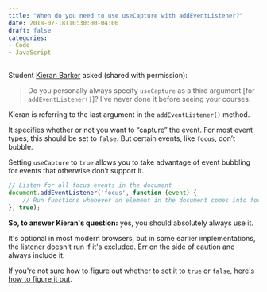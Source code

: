 ```yaml
---
title: "When do you need to use useCapture with addEventListener?"
date: 2018-07-18T10:30:00-04:00
draft: false
categories:
- Code
- JavaScript
---
```


Student [Kieran Barker](https://github.com/kieranbarker) asked (shared with permission):

> Do you personally always specify `useCapture` as a third argument [for `addEventListener()`]? I’ve never done it before seeing your courses.

Kieran is referring to the last argument in the `addEventListener()` method.

It specifies whether or not you want to “capture” the event. For most event types, this should be set to `false`. But certain events, like `focus`, don’t bubble.

Setting `useCapture` to `true` allows you to take advantage of event bubbling for events that otherwise don’t support it.

```js
// Listen for all focus events in the document
document.addEventListener('focus', function (event) {
    // Run functions whenever an element in the document comes into focus
}, true);
```

**So, to answer Kieran's question:** yes, you should absolutely always use it.

It's optional in most modern browsers, but in some earlier implementations, the listener doesn't run if it's excluded. Err on the side of caution and always include it.

If you're not sure how to figure out whether to set it to `true` or `false`, [here's how to figure it out](/when-to-use-use-capture-in-your-event-listeners/).